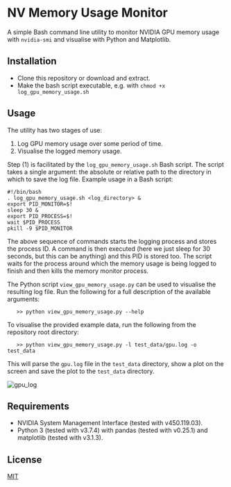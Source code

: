 # NV Memory Usage Monitor

A simple Bash command line utility to monitor NVIDIA GPU memory usage with `nvidia-smi` and visualise with Python and Matplotlib.

## Installation
- Clone this repository or download and extract.
- Make the bash script executable, e.g. with `chmod +x log_gpu_memory_usage.sh`

## Usage
The utility has two stages of use:
1. Log GPU memory usage over some period of time.
2. Visualise the logged memory usage.

Step (1) is facilitated by the `log_gpu_memory_usage.sh` Bash script. The script takes a single argument: the absolute or relative path to the directory in which to save the log file. Example usage in a Bash script:

```
#!/bin/bash
. log_gpu_memory_usage.sh <log_directory> &
export PID_MONITOR=$!
sleep 30 &
export PID_PROCESS=$!
wait $PID_PROCESS
pkill -9 $PID_MONITOR
```

The above sequence of commands starts the logging process and stores the process ID. A command is then executed (here we just sleep for 30 seconds, but this can be anything) and this PID is stored too. The script waits for the process around which the memory usage is being logged to finish and then kills the memory monitor process.

The Python script `view_gpu_memory_usage.py` can be used to visualise the resulting log file. Run the following for a full description of the available arguments:

`   >> python view_gpu_memory_usage.py --help`

To visualise the provided example data, run the following from the repository root directory:

`   >> python view_gpu_memory_usage.py -l test_data/gpu.log -o test_data`

This will parse the `gpu.log` file in the `test_data` directory, show a plot on the screen and save the plot to the `test_data` directory.

![gpu_log](https://user-images.githubusercontent.com/50923318/117954117-9b383c00-b30e-11eb-8dbd-8a769c9a9fca.png)

## Requirements
- NVIDIA System Management Interface (tested with v450.119.03).
- Python 3 (tested with v3.7.4) with pandas (tested with v0.25.1) and matplotlib (tested with v3.1.3).

## License
[MIT](https://choosealicense.com/licenses/mit/)

